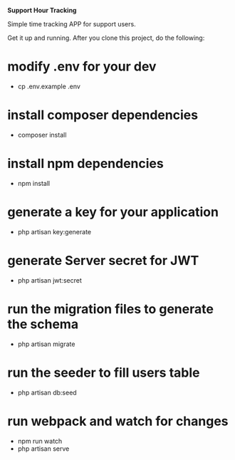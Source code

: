 **Support Hour Tracking**

Simple time tracking APP for support users.


Get it up and running.
After you clone this project, do the following:

# modify .env for your dev
* cp .env.example .env

# install composer dependencies
* composer install

# install npm dependencies
* npm install

# generate a key for your application
* php artisan key:generate

# generate Server secret for JWT
* php artisan jwt:secret

# run the migration files to generate the schema
* php artisan migrate

# run the seeder to fill users table
* php artisan db:seed

# run webpack and watch for changes
* npm run watch
* php artisan serve



